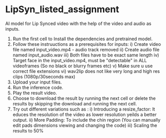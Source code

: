# LipSyn_listed_assignment
AI model for Lip Synced video with the help of the video and audio as inputs.


1. Run the first cell to Install the dependencies and pretrained model.
2. Follow these instruuctions as a prerequisites for inputs:
   i) Create video file named input_video.mp4 - audio track removed
   ii) Create audio file named input_audio.wav
   iii) Both files have to be exact same length
   iv) Target face in the input_video.mp4, must be "detectable" in ALL videoframes (So no black or blurry frames etc)
   v) Make sure u use correct file extensions
   vi) wav2lip does not like very long and high res clips (1080p/30seconds max)
3. Upload your input files.
4. Run the inference code.
5. Play the result video.
6. Choose to download the result by running the next cell or delete the results by skipping the download and running the next cell.
7. Try out different variations such as :
   i) Introducing a resize_factor: It educes the resolution of the video as lower resolution yeilds a better output.
   ii) More Padding: To include the chin region (You can manually edit pads dimensions viewing and changing the code)
   iii) Scaling the results to 50%
